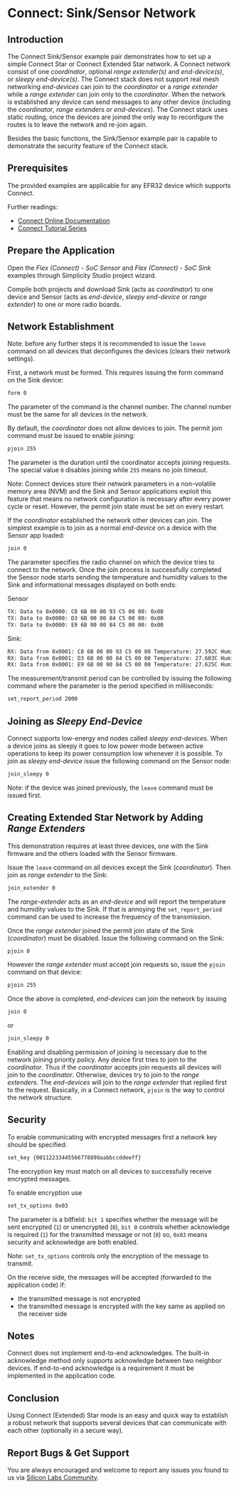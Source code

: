 # Connect: Sink/Sensor Network

## Introduction

The Connect Sink/Sensor example pair demonstrates how to set up a simple Connect
Star or Connect Extended Star network. A Connect network consist of one
*coordinator*, optional *range extender(s)* and *end-device(s)*, or *sleepy
end-device(s)*. The Connect stack does not support real mesh networking
*end-devices* can join to the *coordinator* or a *range extender* while a *range
extender* can join only to the *coordinator*. When the network is established
any device can send messages to any other device (including the *coordinator*,
*range extenders* or *end-devices*). The Connect stack uses static routing, once
the devices are joined the only way to reconfigure the routes is to leave the
network and re-join again.

Besides the basic functions, the Sink/Sensor example pair is capable to
demonstrate the security feature of the Connect stack.

## Prerequisites

The provided examples are applicable for any EFR32 device which supports
Connect.

Further readings:

- [Connect Online Documentation](https://docs.silabs.com/connect-stack/latest/)
- [Connect Tutorial
  Series](https://community.silabs.com/s/article/connect-tutorial-series?language=en_US)

## Prepare the Application

Open the *Flex (Connect) - SoC Sensor* and *Flex (Connect) - SoC Sink* examples
through Simplicity Studio project wizard.

Compile both projects and download Sink (acts as *coordinator*) to one device
and Sensor (acts as *end-device*, *sleepy end-device* or *range extender*) to
one or more radio boards.

## Network Establishment

Note: before any further steps it is recommended to issue the `leave` command on
all devices that deconfigures the devices (clears their network settings).

First, a network must be formed. This requires issuing the form command on the
Sink device:

```txt
form 0
```

The parameter of the command is the channel number. The channel number must be
the same for all devices in the network.

By default, the *coordinator* does not allow devices to join. The permit join
command must be issued to enable joining:

```txt
pjoin 255
```

The parameter is the duration until the coordinator accepts joining requests.
The special value `0` disables joining while `255` means no join timeout.

Note: Connect devices store their network parameters in a non-volatile memory
area (NVM) and the Sink and Sensor applications exploit this feature that means
no network configuration is necessary after every power cycle or reset. However,
the permit join state must be set on every restart.

If the *coordinator* established the network other devices can join. The
simplest example is to join as a normal *end-device* on a device with the Sensor
app loaded:

```txt
join 0
```

The parameter specifies the radio channel on which the device tries to connect
to the network. Once the join process is successfully completed the Sensor node
starts sending the temperature and humidity values to the Sink and informational
messages displayed on both ends:

Sensor

```txt
TX: Data to 0x0000: C8 6B 00 00 93 C5 00 00: 0x00
TX: Data to 0x0000: D3 6B 00 00 84 C5 00 00: 0x00
TX: Data to 0x0000: E9 6B 00 00 84 C5 00 00: 0x00
```

Sink:

```txt
RX: Data from 0x0001: C8 6B 00 00 93 C5 00 00 Temperature: 27.592C Humidity: 50.579%
RX: Data from 0x0001: D3 6B 00 00 84 C5 00 00 Temperature: 27.603C Humidity: 50.564%
RX: Data from 0x0001: E9 6B 00 00 84 C5 00 00 Temperature: 27.625C Humidity: 50.564%
```

The measurement/transmit period can be controlled by issuing the following
command where the parameter is the period specified in milliseconds:

```txt
set_report_period 2000
```

## Joining as *Sleepy End-Device*

Connect supports low-energy end nodes called *sleepy end-devices*. When a device
joins as sleepy it goes to low power mode between active operations to keep its
power consumption low whenever it is possible. To join as *sleepy end-device*
issue the following command on the Sensor node:

```txt
join_sleepy 0
```

Note: if the device was joined previously, the `leave` command must be issued
first.

## Creating Extended Star Network by Adding *Range Extenders*

This demonstration requires at least three devices, one with the Sink firmware
and the others loaded with the Sensor firmware.

Issue the `leave` command on all devices except the Sink (*coordinator*). Then
join as *range extender* to the Sink:

```txt
join_extender 0
```

The *range-extender* acts as an *end-device* and will report the temperature and
humidity values to the Sink. If that is annoying the `set_report_period` command
can be used to increase the frequency of the transmission.

Once the *range extender* joined the permit join state of the Sink
(*coordinator*) must be disabled. Issue the following command on the Sink:

```txt
pjoin 0
```

However the *range extender* must accept join requests so, issue the `pjoin`
command on that device:

```txt
pjoin 255
```

Once the above is completed, *end-devices* can join the network by issuing

```txt
join 0
```

or

```txt
join_sleepy 0
```

Enabling and disabling permission of joining is necessary due to the network
joining priority policy. Any device first tries to join to the *coordinator*.
Thus if the *coordinator* accepts join requests all devices will join to the
*coordinator*. Otherwise, devices try to join to the *range extenders*. The
*end-devices* will join to the *range extender* that replied first to the
request. Basically, in a Connect network, `pjoin` is the way to control the
network structure.

## Security

To enable communicating with encrypted messages first a network key should be
specified:

```txt
set_key {00112233445566778899aabbccddeeff}
```

The encryption key must match on all devices to successfully receive encrypted
messages.

To enable encryption use

```txt
set_tx_options 0x03
```

The parameter is a bitfield: `bit 1` specifies whether the message will be sent
encrypted (`1`) or unencrypted (`0`), `bit 0` controls whether acknowledge is
required (`1`) for the transmitted message or not (`0`) so, `0x03` means
security and acknowledge are both enabled.

Note: `set_tx_options` controls only the encryption of the message to transmit.

On the receive side, the messages will be accepted (forwarded to the application
code) if:

- the transmitted message is not encrypted
- the transmitted message is encrypted with the key same as applied on the
  receiver side

## Notes

Connect does not implement end-to-end acknowledges. The built-in acknowledge
method only supports acknowledge between two neighbor devices. If end-to-end
acknowledge is a requirement it must be implemented in the application code.

## Conclusion

Using Connect (Extended) Star mode is an easy and quick way to establish a
robust network that supports several devices that can communicate with each
other (optionally in a secure way).

## Report Bugs & Get Support

You are always encouraged and welcome to report any issues you found to us via
[Silicon Labs
Community](https://community.silabs.com/s/topic/0TO1M000000qHaKWAU/proprietary?language=en_US).
